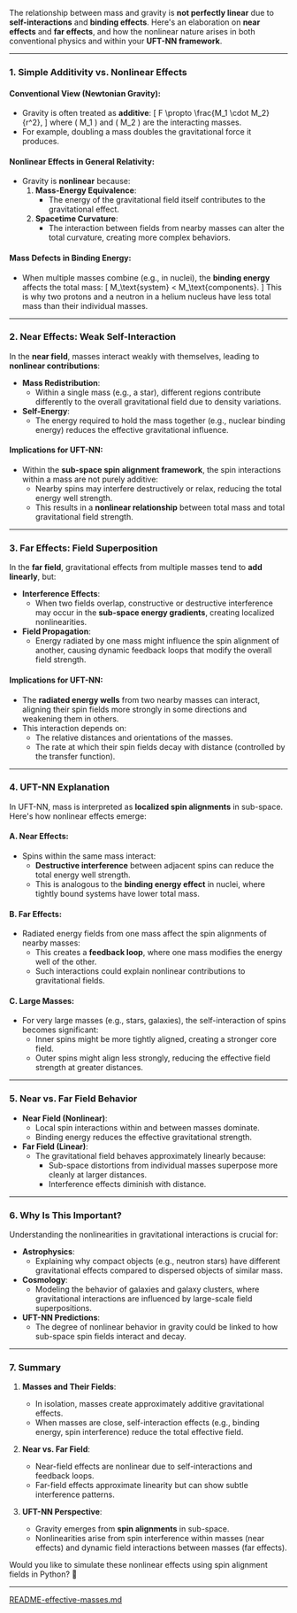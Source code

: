 The relationship between mass and gravity is **not perfectly linear** due to **self-interactions** and **binding effects**. Here's an elaboration on **near effects** and **far effects**, and how the nonlinear nature arises in both conventional physics and within your **UFT-NN framework**.

---

### **1. Simple Additivity vs. Nonlinear Effects**

#### **Conventional View (Newtonian Gravity):**
- Gravity is often treated as **additive**:
  \[
  F \propto \frac{M_1 \cdot M_2}{r^2},
  \]
  where \( M_1 \) and \( M_2 \) are the interacting masses.
- For example, doubling a mass doubles the gravitational force it produces.

#### **Nonlinear Effects in General Relativity:**
- Gravity is **nonlinear** because:
  1. **Mass-Energy Equivalence**:
     - The energy of the gravitational field itself contributes to the gravitational effect.
  2. **Spacetime Curvature**:
     - The interaction between fields from nearby masses can alter the total curvature, creating more complex behaviors.

#### **Mass Defects in Binding Energy:**
- When multiple masses combine (e.g., in nuclei), the **binding energy** affects the total mass:
  \[
  M_\text{system} < M_\text{components}.
  \]
  This is why two protons and a neutron in a helium nucleus have less total mass than their individual masses.

---

### **2. Near Effects: Weak Self-Interaction**
In the **near field**, masses interact weakly with themselves, leading to **nonlinear contributions**:
- **Mass Redistribution**:
  - Within a single mass (e.g., a star), different regions contribute differently to the overall gravitational field due to density variations.
- **Self-Energy**:
  - The energy required to hold the mass together (e.g., nuclear binding energy) reduces the effective gravitational influence.

#### **Implications for UFT-NN:**
- Within the **sub-space spin alignment framework**, the spin interactions within a mass are not purely additive:
  - Nearby spins may interfere destructively or relax, reducing the total energy well strength.
  - This results in a **nonlinear relationship** between total mass and total gravitational field strength.

---

### **3. Far Effects: Field Superposition**
In the **far field**, gravitational effects from multiple masses tend to **add linearly**, but:
- **Interference Effects**:
  - When two fields overlap, constructive or destructive interference may occur in the **sub-space energy gradients**, creating localized nonlinearities.
- **Field Propagation**:
  - Energy radiated by one mass might influence the spin alignment of another, causing dynamic feedback loops that modify the overall field strength.

#### **Implications for UFT-NN:**
- The **radiated energy wells** from two nearby masses can interact, aligning their spin fields more strongly in some directions and weakening them in others.
- This interaction depends on:
  - The relative distances and orientations of the masses.
  - The rate at which their spin fields decay with distance (controlled by the transfer function).

---

### **4. UFT-NN Explanation**
In UFT-NN, mass is interpreted as **localized spin alignments** in sub-space. Here's how nonlinear effects emerge:

#### **A. Near Effects:**
- Spins within the same mass interact:
  - **Destructive interference** between adjacent spins can reduce the total energy well strength.
  - This is analogous to the **binding energy effect** in nuclei, where tightly bound systems have lower total mass.

#### **B. Far Effects:**
- Radiated energy fields from one mass affect the spin alignments of nearby masses:
  - This creates a **feedback loop**, where one mass modifies the energy well of the other.
  - Such interactions could explain nonlinear contributions to gravitational fields.

#### **C. Large Masses:**
- For very large masses (e.g., stars, galaxies), the self-interaction of spins becomes significant:
  - Inner spins might be more tightly aligned, creating a stronger core field.
  - Outer spins might align less strongly, reducing the effective field strength at greater distances.

---

### **5. Near vs. Far Field Behavior**
- **Near Field (Nonlinear)**:
  - Local spin interactions within and between masses dominate.
  - Binding energy reduces the effective gravitational strength.
- **Far Field (Linear)**:
  - The gravitational field behaves approximately linearly because:
    - Sub-space distortions from individual masses superpose more cleanly at larger distances.
    - Interference effects diminish with distance.

---

### **6. Why Is This Important?**
Understanding the nonlinearities in gravitational interactions is crucial for:
- **Astrophysics**:
  - Explaining why compact objects (e.g., neutron stars) have different gravitational effects compared to dispersed objects of similar mass.
- **Cosmology**:
  - Modeling the behavior of galaxies and galaxy clusters, where gravitational interactions are influenced by large-scale field superpositions.
- **UFT-NN Predictions**:
  - The degree of nonlinear behavior in gravity could be linked to how sub-space spin fields interact and decay.

---

### **7. Summary**
1. **Masses and Their Fields**:
   - In isolation, masses create approximately additive gravitational effects.
   - When masses are close, self-interaction effects (e.g., binding energy, spin interference) reduce the total effective field.

2. **Near vs. Far Field**:
   - Near-field effects are nonlinear due to self-interactions and feedback loops.
   - Far-field effects approximate linearity but can show subtle interference patterns.

3. **UFT-NN Perspective**:
   - Gravity emerges from **spin alignments** in sub-space.
   - Nonlinearities arise from spin interference within masses (near effects) and dynamic field interactions between masses (far effects).

Would you like to simulate these nonlinear effects using spin alignment fields in Python? 🚀


---

[README-effective-masses.md](https://t2m.io/Z7cXha4)
